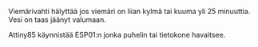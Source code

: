 Viemärivahti hälyttää jos viemäri on liian kylmä tai kuuma yli 25 minuuttia. Vesi on taas jäänyt valumaan.

Attiny85 käynnistää ESP01:n jonka puhelin tai tietokone havaitsee.

